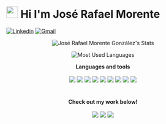 <h1>
    <img src="https://res.cloudinary.com/dtpqmjmhk/image/upload/v1643927523/GitHub/gokurun_nox1i8.gif" width="30"/>
    Hi I'm José Rafael Morente
</h1>

[![Linkedin](https://img.shields.io/badge/-JoseMorente98-blue?style=flat-square&logo=LinkedIn&logoColor=white&link=https://www.linkedin.com/in/JoseMorente98/)](https://www.linkedin.com/in/JoseMorente98/)
[![Gmail](https://img.shields.io/badge/-JoseMorente98-red?style=flat-square&logo=Gmail&logoColor=white&link=mailto:josemorenteg98@gmail.com)](mailto:josemorenteg98@gmail.com)

<p align="center">
    <img src="https://github-readme-stats.vercel.app/api?username=JoseMorente98&show_icons=true&count_private=true&title_color=050404&text_color=60260d&icon_color=953f13&bg_color=F28700&hide_border=true" alt="José Rafael Morente González's Stats">
</p>
<p>
<p align="center">
    <img src="https://github-readme-stats.vercel.app/api/top-langs/?username=JoseMorente98&langs_count=7&layout=compact&title_color=050404&text_color=60260d&icon_color=953f13&bg_color=F28700&hide_border=true&hide=css,scss,html,less" alt="Most Used Languages" />
</p>

<p align="center">
  <strong>Languages and tools</strong>
  <br><br>
    <img src="https://img.shields.io/badge/-TypeScript-050404?style=for-the-badge&logo=TypeScript&logoColor=2c7cc4">
    <img src="https://img.shields.io/badge/-JavaScript-050404?style=for-the-badge&logo=JavaScript&logoColor=f3e31b">
    <img src="https://img.shields.io/badge/-Dart-050404?style=for-the-badge&logo=Dart&logoColor=045b9c">
    <img src="https://img.shields.io/badge/-Java-050404?style=for-the-badge&logo=Java&logoColor=red">
    <img src="https://img.shields.io/badge/-C%23-050404?style=for-the-badge&logo=cSharp&logoColor=1b9c23">
    <img src="https://img.shields.io/badge/-C++-050404?style=for-the-badge&logo=Cplusplus&logoColor=044484">
    <img src="https://img.shields.io/badge/-VB.NET-050404?style=for-the-badge&logo=dotnet&logoColor=044c8c">
    <img src="https://img.shields.io/badge/-Python-050404?style=for-the-badge&logo=Python&logoColor=fccc39">
    <img src="https://img.shields.io/badge/-PHP-050404?style=for-the-badge&logo=PHP&logoColor=7b7bb3">
</p>

<h1></h1>

<p align="center">
  <strong>Check out my work below!</strong>
  <br><br>
    <img src="https://badges.pufler.dev/visits/JoseMorente98/JoseMorente98?style=flat-square&color=black&logo=github&a=0">
    <img src="https://badges.pufler.dev/years/JoseMorente98?style=flat-square&color=black&logo=github&a=0">
    <img src="https://badges.pufler.dev/repos/JoseMorente98?style=flat-square&color=black&logo=github&a=0">
</p>